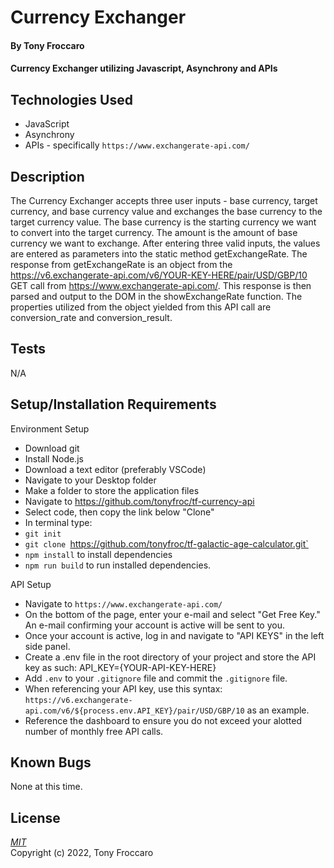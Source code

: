 # Currency Exchanger

#### By Tony Froccaro

#### Currency Exchanger utilizing Javascript, Asynchrony and APIs

## Technologies Used

- JavaScript
- Asynchrony
- APIs - specifically `https://www.exchangerate-api.com/`

## Description

The Currency Exchanger accepts three user inputs - base currency, target currency, and base currency value and exchanges the base currency to the target currency value. The base currency is the starting currency we want to convert into the target currency. The amount is the amount of base currency we want to exchange. After entering three valid inputs, the values are entered as parameters into the static method getExchangeRate. The response from getExchangeRate is an object from the https://v6.exchangerate-api.com/v6/YOUR-KEY-HERE/pair/USD/GBP/10 GET call from https://www.exchangerate-api.com/. This response is then parsed and output to the DOM in the showExchangeRate function. The properties utilized from the object yielded from this API call are conversion_rate and conversion_result.

## Tests

N/A

## Setup/Installation Requirements

Environment Setup

- Download git
- Install Node.js
- Download a text editor (preferably VSCode)
- Navigate to your Desktop folder
- Make a folder to store the application files
- Navigate to https://github.com/tonyfroc/tf-currency-api
- Select code, then copy the link below "Clone"
- In terminal type:
- `git init`
- `git clone `https://github.com/tonyfroc/tf-galactic-age-calculator.git`
- `npm install` to install dependencies
- `npm run build` to run installed dependencies.

API Setup

- Navigate to `https://www.exchangerate-api.com/`
- On the bottom of the page, enter your e-mail and select "Get Free Key." An e-mail confirming your account is active will be sent to you.
- Once your account is active, log in and navigate to "API KEYS" in the left side panel.
- Create a .env file in the root directory of your project and store the API key as such: API_KEY={YOUR-API-KEY-HERE}
- Add `.env` to your `.gitignore` file and commit the `.gitignore` file.
- When referencing your API key, use this syntax: `https://v6.exchangerate-api.com/v6/${process.env.API_KEY}/pair/USD/GBP/10` as an example.
- Reference the dashboard to ensure you do not exceed your alotted number of monthly free API calls. 

## Known Bugs

None at this time.

## License

_[MIT](https://opensource.org/licenses/MIT)_  
Copyright (c) 2022, Tony Froccaro
